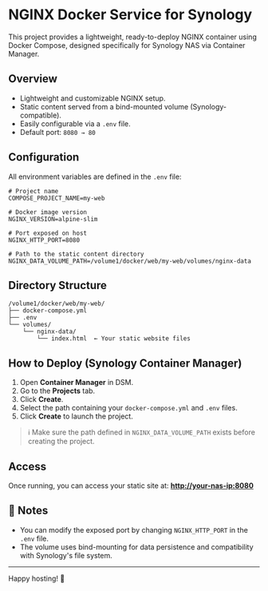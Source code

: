 # NGINX Docker Service for Synology

This project provides a lightweight, ready-to-deploy NGINX container using Docker Compose, designed specifically for Synology NAS via Container Manager.

## Overview

- Lightweight and customizable NGINX setup.
- Static content served from a bind-mounted volume (Synology-compatible).
- Easily configurable via a `.env` file.
- Default port: `8080 → 80`

## Configuration

All environment variables are defined in the `.env` file:

```env
# Project name
COMPOSE_PROJECT_NAME=my-web

# Docker image version
NGINX_VERSION=alpine-slim

# Port exposed on host
NGINX_HTTP_PORT=8080

# Path to the static content directory
NGINX_DATA_VOLUME_PATH=/volume1/docker/web/my-web/volumes/nginx-data
````

## Directory Structure

```
/volume1/docker/web/my-web/
├── docker-compose.yml
├── .env
└── volumes/
    └── nginx-data/
        └── index.html  ← Your static website files
```

## How to Deploy (Synology Container Manager)

1. Open **Container Manager** in DSM.
2. Go to the **Projects** tab.
3. Click **Create**.
4. Select the path containing your `docker-compose.yml` and `.env` files.
5. Click **Create** to launch the project.

> ℹ️ Make sure the path defined in `NGINX_DATA_VOLUME_PATH` exists before creating the project.

## Access

Once running, you can access your static site at:
**[http://your-nas-ip:8080](http://your-nas-ip:8080)**

## 📌 Notes

* You can modify the exposed port by changing `NGINX_HTTP_PORT` in the `.env` file.
* The volume uses bind-mounting for data persistence and compatibility with Synology's file system.

---

Happy hosting! 🎉
